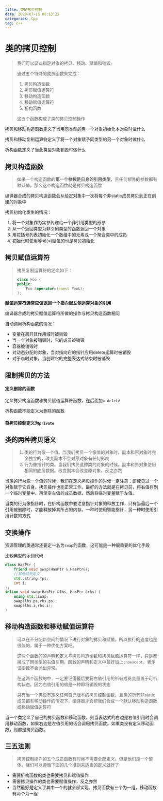 ```yaml
---
title: 类的拷贝控制
date: 2020-07-16 08:13:25
categories: Cpp
tag: c++
---
```


# 类的拷贝控制

> 我们可以显式指定对象的拷贝、移动、赋值和销毁。
>
> 通过五个特殊的成员函数来完成：
>
> 1. 拷贝构造函数
> 2. 拷贝赋值运算符
> 3. 移动构造函数
> 4. 移动赋值运算符
> 5. 析构函数
>
> 这五个函数构成了类的拷贝控制操作

拷贝和移动构造函数定义了当用同类型的另一个对象初始化本对象时做什么

拷贝和移动复制运算符定义了将一个对象赋予同类型的另一个对象时做什么

析构函数定义了当此类型对象销毁时做什么

## 拷贝构造函数

> 如果一个构造函数的**第一个参数是自身的引用类型**，且任何额外的参数都有默认值，那么这个构造函数就是拷贝构造函数

编译器合成的拷贝构造函数会从给定对象中一次将每个非static成员拷贝到正在创建的对象中

拷贝初始化发生的情况：

1. 将一个对象作为实参传递给一个非引用类型的形参
2. 从一个返回类型为非引用类型的函数返回一个对象
3. 用花括号列表初始化一个数组中的元素或一个聚合类中的成员
4. 初始化时使用等号(=)赋值的也是拷贝初始化

## 拷贝赋值运算符

> 拷贝复制运算符的定义如下：
>
> ```c++
> class Foo {
> public:
>     Foo &operator=(const Foo&);
> };
> ```

**赋值运算符通常应该返回一个指向起左侧运算对象的引用**

编译器合成的拷贝赋值运算符所做的操作与拷贝构造函数相同

自动调用析构函数的情况：

* 变量在离开其作用域时被销毁
* 当一个对象被销毁时，它的成员被销毁
* 容器被销毁时
* 对动态分配的对象，当对指向它的指针应用delete运算时被销毁
* 对于临时对象，当创建它的完整表达式结束时被销毁

## 限制拷贝的方法

#### 定义删除的函数

定义拷贝构造函数和拷贝赋值运算符函数，在后面加`= delete`

析构函数不能定义为删除的函数

#### 将拷贝控制定义为`private`

## 类的两种拷贝语义

> 1. 类的行为像一个值。当我们拷贝一个像值的对象时，副本和原对象时完全独立的，改变副本不会对原对象有任何影响
> 2. 行为像指针的类。当我们拷贝这种类的对象的时候，副本和原对象使用相同的底层数据。改变副本会改变原对象，反之亦然

当类的行为像一个值的时候，我们在定义拷贝操作的时候一定注意：即使见过一个对象赋于它自身，拷贝操作也能正常工作。最好的方法就是在拷贝前，将右值存到一个临时变量中，再清空左值的成员数据，然后将临时变量赋于左值。

当类的行为像指针时，在析构函数中要注意指针对象的释放工作，只有当最后一个引用被删除时，才能释放掉其所占的内存。一种时使用智能指针，另一种时使用引用计数的方式

## 交换操作

资源管理的类通常还要定一名为`swap`的函数，这可能是一种很重要的优化手段

比较典型的示例代码

```c++
class HasPtr {
    friend void swap(HasPtr &,HasPtr&);
    //其他成员定义
    std::string *ps;
    int i;
};
inline void swap(HasPtr &lhs, HasPtr &rhs) {
    using std::swap;
    swap(lhs.ps,rhs.ps);
    swap(lhs.i,rhs.i);
}
```

## 移动构造函数和移动赋值运算符

> 可以在不分配新空间的情况下进行对象的拷贝和赋值，所以执行的速度也是很快的，属于一种优化方案吧。
>
> 这两个函数的的声明和定义与拷贝构造函数和拷贝赋值运算符一样，只是都换成了同类型的右值引用，函数的声明和定义中最好加上`:noexcept`，表示该函数不会抛出异常。
>
> 在这两个函数的中，一定要记得最后要将右值引用的所有成员变量置于可析构状态。因为右值引用的值是一种即将销毁的状态
>
> 只有当一个类没有定义任何自己版本的拷贝控制函数，且类的所有非static成员都有移动操作的情况下，编译器才会帮我们合成一个默认移动构造函数或移动赋值运算符

当一个类定义了自己的拷贝函数和移动函数，则当表达式的右边是右值引用时会调用移动函数，如果右边是左值引用的话会调用拷贝函数。如果类没有定义移动函数，则都是拷贝函数。

## 三五法则

> 拷贝控制操作的五个成员函数有时候不需要全部定义，但是他们是一个整体。我们可以遵循下面的几个准则来适当的定义就好了

- 需要析构函数的类也需要拷贝和赋值操作
- 需要拷贝操作的类也需要赋值操作，反之亦然
- 当然最好是定义了其中一个的就全部实现，拷贝函数有三个为一组，移动函数有两个为一组